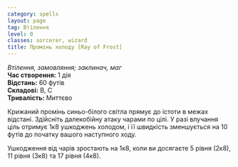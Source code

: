 ```yaml
---
category: spells
layout: page
tag: Втілення
level: 0
classes: sorcerer, wizard
title: Промінь холоду [Ray of Frost]
---
```


_Втілення, замовляння; заклинач, маг_    
**Час створення:** 1 дія    
**Відстань:** 60 футів    
**Складові:** В, С    
**Тривалість:** Миттєво    

Крижаний промінь синьо-білого світла прямує до істоти в межах відстані. Здійсніть далекобійну атаку чарами по цілі. У разі влучання ціль отримує 1к8 ушкоджень холодом, і її швидкість зменшується на 10 футів до початку вашого наступного ходу.    

Ушкодження від чарів зростають на 1к8, коли ви досягаєте 5 рівня (2к8), 11 рівня (3к8) та 17 рівня (4к8). 
